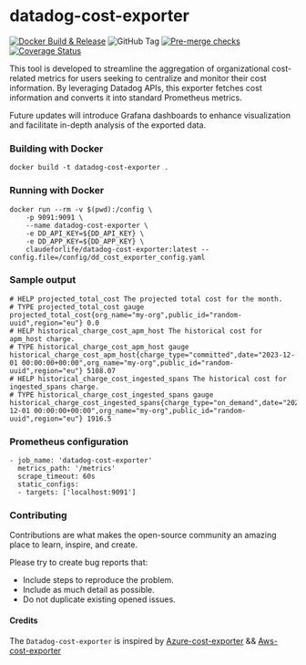 # datadog-cost-exporter
[![Docker Build & Release](https://github.com/Ebaneck/datadog-cost-exporter/actions/workflows/release.yml/badge.svg)](https://github.com/Ebaneck/datadog-cost-exporter/actions/workflows/release.yml) ![GitHub Tag](https://img.shields.io/github/v/tag/Ebaneck/datadog-cost-exporter) [![Pre-merge checks](https://github.com/Ebaneck/datadog-cost-exporter/actions/workflows/pr.yml/badge.svg)](https://github.com/Ebaneck/datadog-cost-exporter/actions/workflows/pr.yml) [![Coverage Status](https://img.shields.io/coveralls/github/Ebaneck/datadog-cost-exporter/main?logo=coveralls&logoColor=fff)](https://coveralls.io/github/Ebaneck/datadog-cost-exporter?branch=main)


This tool is developed to streamline the aggregation of organizational cost-related metrics for users seeking to centralize and monitor their cost information. By leveraging Datadog APIs, this exporter fetches cost information and converts it into standard Prometheus metrics.

Future updates will introduce Grafana dashboards to enhance visualization and facilitate in-depth analysis of the exported data.


### Building with Docker

```
docker build -t datadog-cost-exporter .
```

### Running with Docker

```
docker run --rm -v $(pwd):/config \
    -p 9091:9091 \
    --name datadog-cost-exporter \
    -e DD_API_KEY=${DD_API_KEY} \
    -e DD_APP_KEY=${DD_APP_KEY} \
    claudeforlife/datadog-cost-exporter:latest --config.file=/config/dd_cost_exporter_config.yaml
```

### Sample output

```
# HELP projected_total_cost The projected total cost for the month.
# TYPE projected_total_cost gauge
projected_total_cost{org_name="my-org",public_id="random-uuid",region="eu"} 0.0
# HELP historical_charge_cost_apm_host The historical cost for apm_host charge.
# TYPE historical_charge_cost_apm_host gauge
historical_charge_cost_apm_host{charge_type="committed",date="2023-12-01 00:00:00+00:00",org_name="my-org",public_id="random-uuid",region="eu"} 5108.07
# HELP historical_charge_cost_ingested_spans The historical cost for ingested_spans charge.
# TYPE historical_charge_cost_ingested_spans gauge
historical_charge_cost_ingested_spans{charge_type="on_demand",date="2023-12-01 00:00:00+00:00",org_name="my-org",public_id="random-uuid",region="eu"} 1916.5
```

### Prometheus configuration

```
- job_name: 'datadog-cost-exporter'
  metrics_path: '/metrics'
  scrape_timeout: 60s
  static_configs:
  - targets: ['localhost:9091']
```

### Contributing

Contributions are what makes the open-source community an amazing place to learn, inspire, and create. 

Please try to create bug reports that:

- Include steps to reproduce the problem.
- Include as much detail as possible.
- Do not duplicate existing opened issues.

#### Credits

The `Datadog-cost-exporter` is inspired by [Azure-cost-exporter](https://github.com/opensourceelectrolux/azure-cost-exporter) && [Aws-cost-exporter](https://github.com/opensourceelectrolux/aws-cost-exporter/tree/main)
